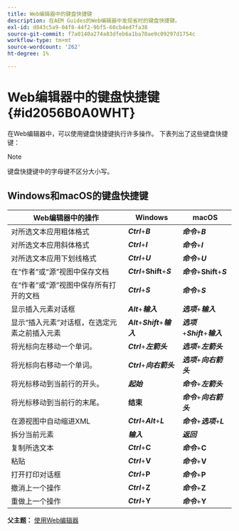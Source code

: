 ```yaml
---
title: Web编辑器中的键盘快捷键
description: 在AEM Guides的Web编辑器中发现省时的键盘快捷键。
exl-id: d843c5a9-04f8-44f2-9bf5-60cb4ed7fa38
source-git-commit: f7a0140a274a83dfeb6a1ba70ae9c09297d1754c
workflow-type: tm+mt
source-wordcount: '262'
ht-degree: 1%

---
```


# Web编辑器中的键盘快捷键 {#id2056B0A0WHT}

在Web编辑器中，可以使用键盘快捷键执行许多操作。 下表列出了这些键盘快捷键：

>[!NOTE]
>
> 键盘快捷键中的字母键不区分大小写。

## Windows和macOS的键盘快捷键

| Web编辑器中的操作 | Windows | macOS |
|-----------------------|-----------------|-----------------|
| 对所选文本应用粗体格式 | ***Ctrl***+***B*** | ***命令***+***B*** |
| 对所选文本应用斜体格式 | ***Ctrl***+***I*** | ***命令***+***I*** |
| 对所选文本应用下划线格式 | ***Ctrl***+***U*** | ***命令***+***U*** |
| 在“作者”或“源”视图中保存文档 | ***Ctrl***+**Shift**+***S*** | ***命令***+**Shift**+***S*** |
| 在“作者”或“源”视图中保存所有打开的文档 | ***Ctrl***+***S*** | ***命令***+***S*** |
| 显示插入元素对话框 | ***Alt***+***输入*** | ***选项***+***输入*** |
| 显示“插入元素”对话框，在选定元素之前插入元素 | ***Alt***+***Shift***+***输入*** | ***选项***+***Shift***+***输入*** |
| 将光标向左移动一个单词。 | ***Ctrl***+***左箭头*** | ***选项***+***左箭头*** |
| 将光标向右移动一个单词。 | ***Ctrl***+***向右箭头*** | ***选项***+***向右箭头*** |
| 将光标移动到当前行的开头。 | ***起始*** | ***命令***+***左箭头*** |
| 将光标移动到当前行的末尾。 | **结束** | ***命令***+***向右箭头*** |
| 在源视图中自动缩进XML | ***Ctrl***+***Alt***+***L*** | ***命令***+***选项***+***L*** |
| 拆分当前元素 | ***输入*** | ***返回*** |
| 复制所选文本 | ***Ctrl***+**C** | ***命令***+**C** |
| 粘贴 | ***Ctrl***+**V** | ***命令***+**V** |
| 打开打印对话框 | ***Ctrl***+**P** | ***命令***+**P** |
| 撤消上一个操作 | ***Ctrl***+**Z** | ***命令***+**Z** |
| 重做上一个操作 | ***Ctrl***+**Y** | ***命令***+**Y** |

**父主题：** [使用Web编辑器](web-editor.md)
